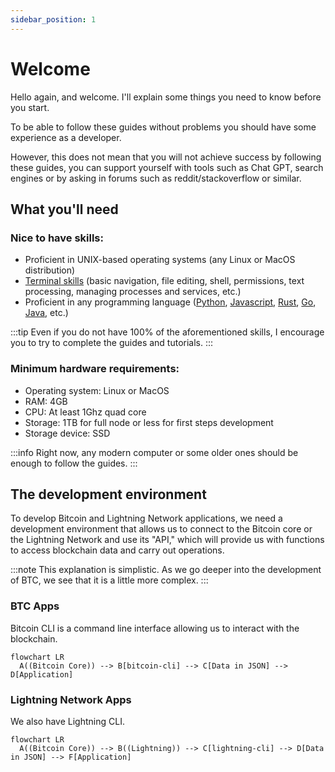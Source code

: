 ```yaml
---
sidebar_position: 1
---
```


# Welcome

Hello again, and welcome. I'll explain some things you need to know before you start.

To be able to follow these guides without problems you should have some experience as a developer.

However, this does not mean that you will not achieve success by following these guides, you can support yourself with tools such as Chat GPT, search engines or by asking in forums such as reddit/stackoverflow or similar.

## What you'll need
### Nice to have skills:

- Proficient in UNIX-based operating systems (any Linux or MacOS distribution)
- [Terminal skills](https://roadmap.sh/linux) (basic navigation, file editing, shell, permissions, text processing, managing processes and services, etc.)
- Proficient in any programming language ([Python](https://roadmap.sh/python), [Javascript](https://roadmap.sh/javascript), [Rust](https://roadmap.sh/rust), [Go](https://roadmap.sh/golang), [Java](https://roadmap.sh/java), etc.)

:::tip
Even if you do not have 100% of the aforementioned skills, I encourage you to try to complete the guides and tutorials.
:::

### Minimum hardware requirements:

- Operating system: Linux or MacOS
- RAM: 4GB
- CPU: At least 1Ghz quad core
- Storage: 1TB for full node or less for first steps development
- Storage device: SSD

:::info
Right now, any modern computer or some older ones should be enough to follow the guides.
:::

## The development environment

To develop Bitcoin and Lightning Network applications, we need a development environment that allows us to connect to the Bitcoin core or the Lightning Network and use its "API," which will provide us with functions to access blockchain data and carry out operations.

:::note
This explanation is simplistic. As we go deeper into the development of BTC, we see that it is a little more complex.
:::

### BTC Apps

Bitcoin CLI is a command line interface allowing us to interact with the blockchain.

```mermaid
flowchart LR
  A((Bitcoin Core)) --> B[bitcoin-cli] --> C[Data in JSON] --> D[Application]
```

### Lightning Network Apps

We also have Lightning CLI.
```mermaid
flowchart LR
  A((Bitcoin Core)) --> B((Lightning)) --> C[lightning-cli] --> D[Data in JSON] --> F[Application]
```
